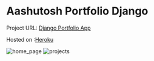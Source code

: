 
# Aashutosh Portfolio Django

Project URL: [Django Portfolio App](https://aashutosh-kumar.herokuapp.com)

Hosted on :[Heroku](https://www.heroku.com/)

![home_page](https://user-images.githubusercontent.com/21958711/120468115-7fc8ca00-c3be-11eb-8747-81f5572e4375.png)
![projects](https://user-images.githubusercontent.com/21958711/120468158-8bb48c00-c3be-11eb-8293-8599a7cefeb1.png)



